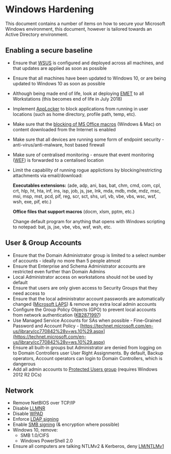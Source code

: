 # Windows Hardening
This document contains a number of items on how to secure your Microsoft Windows environment, this document, however is tailored towards an Active Directory environment.

## Enabling a secure baseline
* Ensure that [WSUS](https://technet.microsoft.com/en-us/library/hh852340(v=ws.11).aspx) is configured and deployed across all machines, and that updates are applied as soon as possible
* Ensure that all machines have been updated to Windows 10, or are being updated to Windows 10 as soon as possible
* Although being made end of life, look at deploying [EMET](https://support.microsoft.com/en-us/help/2458544/the-enhanced-mitigation-experience-toolkit) to all Workstations (this becomes end of life in July 2018)
* Implement [AppLocker](https://technet.microsoft.com/en-us/library/dd759117(v=ws.11).aspx) to block applications from running in user locations (such as home directory, profile path, temp, etc).
* Make sure that the [blocking of MS Office macros](https://blogs.technet.microsoft.com/mmpc/2016/03/22/new-feature-in-office-2016-can-block-macros-and-help-prevent-infection/) (Windows & Mac) on content downloaded from the Internet is enabled
* Make sure that all devices are running some form of endpoint security - anti-virus/anti-malware, host based firewall
* Make sure of centralised monitoring - ensure that event monitoring ([WEF](https://blogs.technet.microsoft.com/jepayne/2015/11/23/monitoring-what-matters-windows-event-forwarding-for-everyone-even-if-you-already-have-a-siem/)) is forwarded to a centalised location
* Limit the capability of running rogue applictions by blocking/restricting attachments via email/download:

	**Executables extensions:**
	(ade, adp, ani, bas, bat, chm, cmd, com, cpl, crt, hlp, ht, hta, inf, ins, isp, job, js, jse, lnk, mda, mdb, mde, mdz, msc, msi, msp, mst, pcd, pif, reg, scr, sct, shs, url, vb, vbe, vbs, wsc, wsf, wsh, exe, pif, etc.)
	
	**Office files that support macros** (docm, xlsm, pptm, etc.)

	Change default program for anything that opens with Windows scripting to notepad: bat, js, jse, vbe, vbs, wsf, wsh, etc.

## User & Group Accounts
* Ensure that the Domain Administrator group is limited to a select number of accounts - ideally no more than 5 people atmost
* Ensure that Enterprise and Schema Administrator accounts are restricted even further than Domain Admins
* Local Administrator access on workstations should not be used by default
* Ensure that users are only given access to Security Groups that they need access to
* Ensure that the local administrator account passwords are automatically changed ([Microsoft LAPS](https://www.microsoft.com/en-us/download/details.aspx?id=46899)) & remove any extra local admin accounts
* Configure the Group Policy Objects (GPO) to prevent local accounts from network authentication ([KB2871997](https://support.microsoft.com/en-us/help/2871997/microsoft-security-advisory-update-to-improve-credentials-protection-and-management-may-13,-2014))
* Use Managed Service Accounts for SAs when possible - Fine-Grained Password and Account Policy - [https://technet.microsoft.com/en-us/library/cc770842%28v=ws.10%29.aspx](https://technet.microsoft.com/en-us/library/cc770842%28v=ws.10%29.aspx) 
* Ensure all built-in groups but Administrator are denied from logging on to Domain Controllers user User Right Assignments. By default, Backup operators, Account operators can login to Domain Controllers, which is dangerous
* Add all admin accounts to [Protected Users group](https://technet.microsoft.com/en-us/library/dn466518%28v=ws.11%29.aspx) (requires Windows 2012 R2 DCs)

## Network
* Remove NetBIOS over TCP/IP
* Disable [LLMNR](https://en.wikipedia.org/wiki/Link-Local_Multicast_Name_Resolution)
* Disable [WPAD](https://en.wikipedia.org/wiki/Web_Proxy_Auto-Discovery_Protocol)
* Enforce [LDAP signing](https://technet.microsoft.com/en-us/library/dd941832%28v=ws.10%29.aspx)
* Enable [SMB signing](https://blogs.technet.microsoft.com/josebda/2010/12/01/the-basics-of-smb-signing-covering-both-smb1-and-smb2/) (& encryption where possible)
* Windows 10, remove:
	* SMB 1.0/CIFS
	* Windows PowerShell 2.0
* Ensure all computers are talking NTLMv2 & Kerberos, deny [LM/NTLMv1](https://support.microsoft.com/en-us/help/2793313/security-guidance-for-ntlmv1-and-lm-network-authentication)